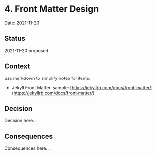 # 4. Front Matter Design

Date: 2021-11-20

## Status

2021-11-20 proposed

## Context

use markdown to simplify notes for items.

- Jekyll Front Matter. sample: [https://jekyllrb.com/docs/front-matter/](https://jekyllrb.com/docs/front-matter/)

## Decision

Decision here...

## Consequences

Consequences here...
